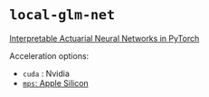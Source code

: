 # `local-glm-net`
[Interpretable Actuarial Neural Networks in PyTorch](https://medium.com/eika-tech/interpretable-actuarial-neural-networks-in-pytorch-320b9d58006d)

Acceleration options:
* `cuda` :  Nvidia
* [`mps`: Apple Silicon](https://developer.apple.com/metal/pytorch/)
